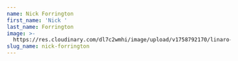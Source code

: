```yaml
---
name: Nick Forrington
first_name: 'Nick '
last_name: Forrington
image: >-
  https://res.cloudinary.com/dl7c2wmhi/image/upload/v1758792170/linaro-website/images/author/avatar-placeholder
slug_name: nick-forrington
---
```


